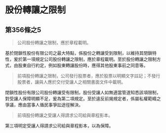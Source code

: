 # 股份轉讓之限制

## 第356條之5

> 公司股份轉讓之限制，應於章程載明。

基於閉鎖性股份有限公司之最大特點，係股份之轉讓受到限制，以維持其閉鎖特性，爰於第一項規定公司股份轉讓之限制，應於章程載明。至於股份轉讓之限制方式，由股東自行約定，例如股東轉讓股份時，應得其他股東事前之同意等。

> 前項股份轉讓之限制，公司發行股票者，應於股票以明顯文字註記；不發行股票者，讓與人應於交付受讓人之相關書面文件中載明。

閉鎖性股份有限公司股份轉讓受有限制，股份受讓人如無適當管道知悉該項限制，對受讓人保障明顯不足，爰為第二項規定。至於違反前揭規定者，係屬私權範疇之爭議，應由當事人循民事爭訟途徑解決。

> 前項股份轉讓之受讓人得請求公司給與章程影本。

第三項明定受讓人得請求公司給與章程影本，以為保障。
